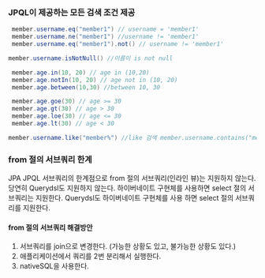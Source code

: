 
### JPQL이 제공하는 모든 검색 조건 제공

```java
 member.username.eq("member1") // username = 'member1'
 member.username.ne("member1") //username != 'member1'
 member.username.eq("member1").not() // username != 'member1'

member.username.isNotNull() //이름이 is not null

 member.age.in(10, 20) // age in (10,20)
 member.age.notIn(10, 20) // age not in (10, 20)
 member.age.between(10,30) //between 10, 30

 member.age.goe(30) // age >= 30
 member.age.gt(30) // age > 30
 member.age.loe(30) // age <= 30
 member.age.lt(30) // age < 30

member.username.like("member%") //like 검색 member.username.contains("member") // like ‘%member%’ 검색 member.username.startsWith("member") //like ‘member%’ 검색
```


### **from 절의 서브쿼리 한계**  

JPA JPQL 서브쿼리의 한계점으로 from 절의 서브쿼리(인라인 뷰)는 지원하지 않는다. 당연히 Querydsl도 지원하지 않는다. 하이버네이트 구현체를 사용하면 select 절의 서브쿼리는 지원한다. Querydsl도 하이버네이트 구현체를 사용 하면 select 절의 서브쿼리를 지원한다.

#### **from 절의 서브쿼리 해결방안**

1. 서브쿼리를 join으로 변경한다. (가능한 상황도 있고, 불가능한 상황도 있다.)
2. 애플리케이션에서 쿼리를 2번 분리해서 실행한다.
3. nativeSQL을 사용한다.
